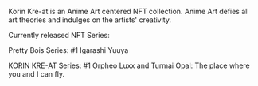 Korin Kre-at is an Anime Art centered NFT collection. Anime Art defies all art theories and indulges on the artists' creativity.

Currently released NFT Series:

Pretty Bois Series: #1 Igarashi Yuuya

KORIN KRE-AT Series: #1 Orpheo Luxx and Turmai Opal: The place where you and I can fly.
